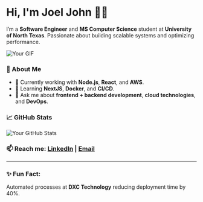

# Hi, I'm Joel John 👨‍💻

I’m a **Software Engineer** and **MS Computer Science** student at **University of North Texas**. Passionate about building scalable systems and optimizing performance.

![Your GIF](https://media2.giphy.com/media/v1.Y2lkPTc5MGI3NjExbDQyYm16bXExb2Nod2xrZjlnZWJpZjVtNHFvNXlvZmJqNDF5NHZkaiZlcD12MV9pbnRlcm5hbF9naWZfYnlfaWQmY3Q9Zw/vhmFodQlsVySTXe5Y4/giphy.gif)

### 🚀 About Me
- 🔭 Currently working with **Node.js**, **React**, and **AWS**.
- 🌱 Learning **NextJS**, **Docker**, and **CI/CD**.
- 💬 Ask me about **frontend + backend development**, **cloud technologies**, and **DevOps**.

### 📈 GitHub Stats
![Your GitHub Stats](https://github-readme-stats.vercel.app/api?username=joeljohn159&show_icons=true&hide_title=true&hide=prs&count_private=true)

### 📫 Reach me: [LinkedIn](https://linkedin.com/in/joeljohn) | [Email](mailto:joeljohn7619@gmail.com)

---

### ✨ Fun Fact:  
Automated processes at **DXC Technology** reducing deployment time by 40%.


